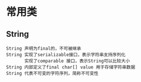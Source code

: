 # 常用类

## String

    String 声明为final的，不可被继承
    String 实现了serializable接口，表示字符串支持序列化
           实现了comparable 接口，表示String可以比较大小
    String 内部定义了final char[] value 用于存储字符串数据
    String 代表不可变的字符序列，简称不可变性
    